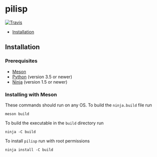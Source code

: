 # pilisp
[![Travis](https://travis-ci.com/parof/pilisp.svg?branch=master)](https://travis-ci.com/parof/pilisp)

* [Installation](Installation)

## Installation

### Prerequisites

* [Meson](http://mesonbuild.com/) 
* [Python](https://www.python.org/) (version 3.5 or newer)
* [Ninja](https://ninja-build.org/) (version 1.5 or newer)

### Installing with Meson
These commands should run on any OS. To build the `ninja.build` file run 
```
meson build
```
To build the executable in the `build` directory run
```
ninja -C build
```
To install `pilisp` run with root permissions
```
ninja install -C build
```